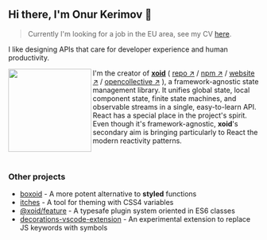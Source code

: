 ## Hi there, I'm Onur Kerimov 👋

> Currently I'm looking for a job in the EU area, see my CV [here](https://onurkerimov.github.io/cv/).


I like designing APIs that care for developer experience and human productivity.
</br>

<a href="https://xoid.dev">
  <img width="167" src="https://raw.githubusercontent.com/onurkerimov/xoid/master/assets/logo-full.svg" align="left" />
</a>
      
I'm the creator of [**xoid**](https://github.com/xoidlabs/xoid) ( [repo ↗︎](https://github.com/xoidlabs/xoid) / [npm ↗︎](https://www.npmjs.com/package/xoid) / [website ↗︎](https://xoid.dev) / [opencollective ↗︎](https://opencollective.com/xoid) ), a framework-agnostic state management library. It unifies global state, local component state, finite state machines, and observable streams in a single, easy-to-learn API. React has a special place in the project's spirit. Even though it's framework-agnostic, **xoid**'s secondary aim is bringing particularly to React the modern reactivity patterns.

</br>

### Other projects
- [boxoid](https://github.com/onurkerimov/boxoid) - A more potent alternative to **styled** functions
- [itches](https://github.com/onurkerimov/itches) - A tool for theming with CSS4 variables
- [@xoid/feature](https://www.npmjs.com/package/@xoid/feature) - A typesafe plugin system oriented in ES6 classes
- [decorations-vscode-extension](https://github.com/onurkerimov/decorations-vscode-extension) - An experimental extension to replace JS keywords with symbols
